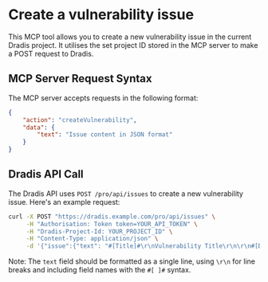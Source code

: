 # Create a vulnerability issue
This MCP tool allows you to create a new vulnerability issue in the current Dradis project. It utilises the set project ID stored in the MCP server to make a POST request to Dradis.

## MCP Server Request Syntax

The MCP server accepts requests in the following format:
```json
{
    "action": "createVulnerability",
    "data": {
        "text": "Issue content in JSON format"
    }
}
```

## Dradis API Call
The Dradis API uses `POST /pro/api/issues` to create a new vulnerability issue. Here's an example request:

```bash
curl -X POST "https://dradis.example.com/pro/api/issues" \
     -H "Authorisation: Token token=YOUR_API_TOKEN" \
     -H "Dradis-Project-Id: YOUR_PROJECT_ID" \
     -H "Content-Type: application/json" \
     -d '{"issue":{"text": "#[Title]#\r\nVulnerability Title\r\n\r\n#[Description]#\r\nVulnerability description goes here."}}'
```

Note: The `text` field should be formatted as a single line, using `\r\n` for line breaks and including field names with the `#[ ]#` syntax.
